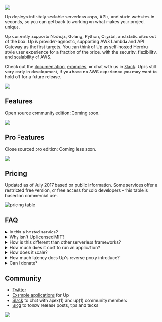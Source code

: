 ![](https://dl.dropboxusercontent.com/u/6396913/Apex/Up/Readme/title-fs8.png)

Up deploys infinitely scalable serverless apps, APIs, and static websites in seconds, so you can get back to working on what makes your project unique.

Up currently supports Node.js, Golang, Python, Crystal, and static sites out of the box. Up is provider-agnostic, supporting AWS Lambda and API Gateway as the first targets. You can think of Up as self-hosted Heroku style user experience for a fraction of the price, with the security, flexibility, and scalability of AWS.

Check out the [documentation](docs), [examples](https://github.com/apex/up-examples), or chat with us in [Slack](https://apex-dev.azurewebsites.net/). Up is still very early in development, if you have no AWS experience you may want to hold off for a future release.

![](https://dl.dropboxusercontent.com/u/6396913/Apex/Up/Readme/screen-koa-fs8.png)

## Features

Open source community edition: Coming soon.

![](https://dl.dropboxusercontent.com/u/6396913/Apex/Up/Readme/up-features-community-fs8.png)

## Pro Features

Close sourced pro edition: Coming less soon.

![](https://dl.dropboxusercontent.com/u/6396913/Apex/Up/Readme/up-features-pro-fs8.png)

## Pricing

Updated as of July 2017 based on public information. Some services offer a restricted free version, or free access for solo developers – this table is based on commercial use.

![pricing table](https://dl.dropboxusercontent.com/u/6396913/Apex/Up/Readme/pricing.png)

## FAQ

<details>
  <summary>Is this a hosted service?</summary>
  <p>There are currently no plans for a hosted version. Up lets you deploy applications to your own AWS account for isolation, security, and longevity, don't worry about a startup going out of business.</p>
</details>

<details>
  <summary>Why isn't Up licensed MIT?</summary>
  <p>Up is licensed in such a way that myself as an independent developer can continue to improve the product and provide support. Commercial customers receive access to a premium version of Up with additional features, priority support for bugfixes, and of course knowing that the project will stick around! Up saves your team countless hours maintaining infrastructure and custom tooling, so you can get back to what makes your company and products unique.</p>
</details>

<details>
  <summary>How is this different than other serverless frameworks?</summary>
  <p>Most of the AWS Lambda based tools are function-oriented, while Up abstracts this away entirely. Up does not use framework "shims", the servers that you run using Up are regular HTTP servers and require no code changes for Lambda compatibility.</p>
</details>

<details>
  <summary>How much does it cost to run an application?</summary>
  <p>AWS API Gateway provides 1 million free requests per month, so there's a good chance you won't have to pay anything at all. Beyond that view the <a href="https://aws.amazon.com/api-gateway/pricing/">AWS Pricing</a> for more information.</p>
</details>

<details>
  <summary>How does it scale?</summary>
  <p>Up scales to fit your traffic on-demand, you don't have to do anything beyond deploying your code. There's no restriction on the number of concurrent instances, apps, custom domains and so on.</p>
</details>

<details>
  <summary>How much latency does Up's reverse proxy introduce?</summary>
  <p>With a 512mb Lambda function Up introduces an average of around 500µs (microseconds) per request.</p>
</details>

<details>
  <summary>Can I donate?</summary>
  <p>Yes you can! Head over to the <a href="https://opencollective.com/apex-up">OpenCollective</a> page. Any donations are greatly appreciated and help me focus more on Up's implementation, documentation, and examples. If you're using the free OSS version for personal or commercial use please consider giving back.</p>
</details>

## Community

- [Twitter](https://twitter.com/tjholowaychuk)
- [Example applications](https://github.com/apex/up-examples) for Up
- [Slack](https://apex-dev.azurewebsites.net/) to chat with apex(1) and up(1) community members
- [Blog](https://blog.apex.sh/) to follow release posts, tips and tricks

<a href="https://apex.sh"><img src="http://tjholowaychuk.com:6000/svg/sponsor"></a>
